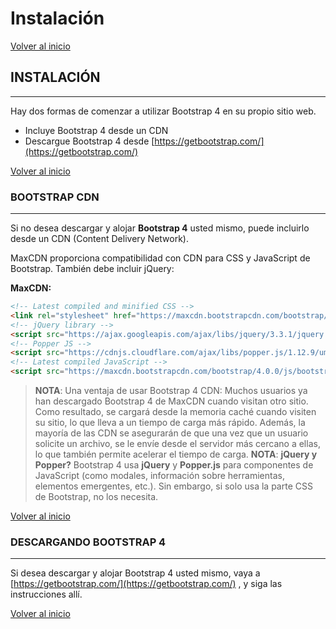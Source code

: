 # Instalación

[Volver al inicio](#-Instalación)

## INSTALACIÓN

---------------------------------------------------------------------------

Hay dos formas de comenzar a utilizar Bootstrap 4 en su propio sitio web.
* Incluye Bootstrap 4 desde un CDN
* Descargue Bootstrap 4 desde [https://getbootstrap.com/](https://getbootstrap.com/)

[Volver al inicio](#-Instalación)

### BOOTSTRAP CDN

---------------------------------------------------------------------------

Si no desea descargar y alojar **Bootstrap 4** usted mismo, puede incluirlo desde un CDN (Content Delivery Network).

MaxCDN proporciona compatibilidad con CDN para CSS y JavaScript de Bootstrap. También debe incluir jQuery:

**MaxCDN:**
```html
<!-- Latest compiled and minified CSS -->
<link rel="stylesheet" href="https://maxcdn.bootstrapcdn.com/bootstrap/4.0.0/css/bootstrap.min.css">
<!-- jQuery library -->
<script src="https://ajax.googleapis.com/ajax/libs/jquery/3.3.1/jquery.min.js"></script>
<!-- Popper JS -->
<script src="https://cdnjs.cloudflare.com/ajax/libs/popper.js/1.12.9/umd/popper.min.js"></script>
<!-- Latest compiled JavaScript -->
<script src="https://maxcdn.bootstrapcdn.com/bootstrap/4.0.0/js/bootstrap.min.js"></script>
```

> **NOTA**: Una ventaja de usar Bootstrap 4 CDN: Muchos usuarios ya han descargado Bootstrap 4 de MaxCDN cuando visitan otro sitio. Como resultado, se cargará desde la memoria caché cuando visiten su sitio, lo que lleva a un tiempo de carga más rápido. Además, la mayoría de las CDN se asegurarán de que una vez que un usuario solicite un archivo, se le envíe desde el servidor más cercano a ellas, lo que también permite acelerar el tiempo de carga. 
> **NOTA**: **jQuery y Popper?** Bootstrap 4 usa **jQuery** y **Popper.js** para componentes de JavaScript (como modales, información sobre herramientas, elementos emergentes, etc.). Sin embargo, si solo usa la parte CSS de Bootstrap, no los necesita.

[Volver al inicio](#-Instalación)

### DESCARGANDO BOOTSTRAP 4

---------------------------------------------------------------------------

Si desea descargar y alojar Bootstrap 4 usted mismo, vaya a [https://getbootstrap.com/](https://getbootstrap.com/) , y siga las instrucciones allí.

[Volver al inicio](#-Instalación)